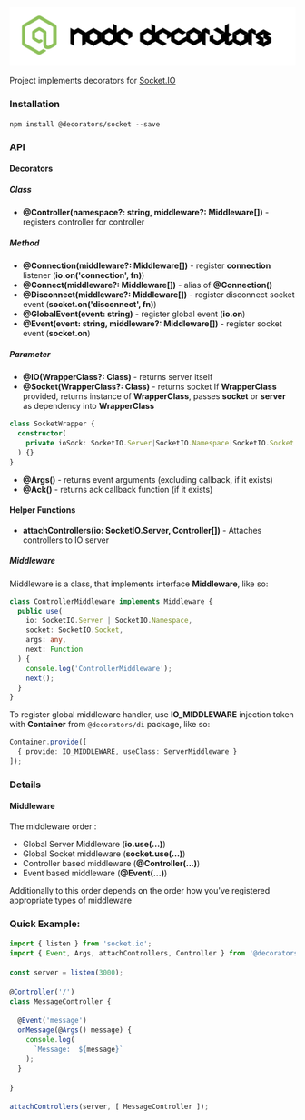 ![Node Decorators](https://github.com/serhiisol/node-decorators/blob/master/decorators.png?raw=true)

Project implements decorators for [Socket.IO]

### Installation
```
npm install @decorators/socket --save
```
### API

#### Decorators
##### Class
* **@Controller(namespace?: string, middleware?: Middleware[])** - registers controller for controller

##### Method
* **@Connection(middleware?: Middleware[])** - register **connection** listener (**io.on('connection', fn)**)
* **@Connect(middleware?: Middleware[])** - alias of **@Connection()**
* **@Disconnect(middleware?: Middleware[])** - register disconnect socket event (**socket.on('disconnect', fn)**)
* **@GlobalEvent(event: string)** - register global event (**io.on**)
* **@Event(event: string, middleware?: Middleware[])** - register socket event (**socket.on**)

##### Parameter
* **@IO(WrapperClass?: Class)** - returns server itself
* **@Socket(WrapperClass?: Class)** - returns socket
If **WrapperClass** provided, returns instance
of **WrapperClass**, passes **socket** or **server** as dependency into **WrapperClass**
```typescript
class SocketWrapper {
  constructor(
    private ioSock: SocketIO.Server|SocketIO.Namespace|SocketIO.Socket
  ) {}
}
```
* **@Args()** - returns event arguments (excluding callback, if it exists)
* **@Ack()** - returns ack callback function (if it exists)

#### Helper Functions
* **attachControllers(io: SocketIO.Server, Controller[])** -  Attaches controllers to IO server

##### Middleware
Middleware is a class, that implements interface **Middleware**, like so:
```typescript
class ControllerMiddleware implements Middleware {
  public use(
    io: SocketIO.Server | SocketIO.Namespace,
    socket: SocketIO.Socket,
    args: any,
    next: Function
  ) {
    console.log('ControllerMiddleware');
    next();
  }
}
```
To register global middleware handler, use **IO_MIDDLEWARE** injection token with **Container** from `@decorators/di` package, like so:

```typescript
Container.provide([
  { provide: IO_MIDDLEWARE, useClass: ServerMiddleware }
]);
```

### Details
#### Middleware
The middleware order :
* Global Server Middleware (**io.use(...)**)
* Global Socket middleware (**socket.use(...)**)
* Controller based middleware (**@Controller(...)**)
* Event based middleware (**@Event(...)**)

Additionally to this order depends on the order how you've registered appropriate types of middleware

### Quick Example:
```typescript
import { listen } from 'socket.io';
import { Event, Args, attachControllers, Controller } from '@decorators/socket';

const server = listen(3000);

@Controller('/')
class MessageController {

  @Event('message')
  onMessage(@Args() message) {
    console.log(
      `Message:  ${message}`
    );
  }

}

attachControllers(server, [ MessageController ]);
```

[Socket.IO]:http://socket.io/
